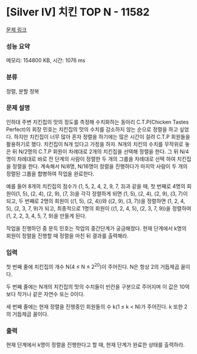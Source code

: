 # [Silver IV] 치킨 TOP N - 11582 

[문제 링크](https://www.acmicpc.net/problem/11582) 

### 성능 요약

메모리: 154800 KB, 시간: 1076 ms

### 분류

정렬, 분할 정복

### 문제 설명

<p>인하대 주변 치킨칩의 맛의 정도를 측정해 수치화하는 동아리 C.T.P(Chicken Tastes Perfect)의 회장 민호는 치킨집의 맛의 수치를 감소하지 않는 순으로 정렬을 하고 싶었다. 하지만 치킨집이 너무 많아 혼자 정렬을 하기에는 많은 시간이 걸려 C.T.P 회원들을 활용하기로 했다. 치킨집이 N개 있다고 가정을 하자. N개의 치킨의 수치를 무작위로 놓은 뒤 N/2명의 C.T.P 회원이 차례대로 2개의 치킨집을 선택해  정렬을 한다. 그 뒤 N/4명이 차례대로 바로 전 단계의 사람이 정렬한 두 개의 그룹을 차례대로 선택 하여 치킨집을 정렬을 한다. 계속해서 N/8명, N/16명이 정렬을 진행하다가 마지막 사람이 두 개의 정렬된 그룹을 합병하여 작업을 완료한다.</p>

<p>예를 들어 8개의 치킨집의 점수가 (1, 5, 2, 4, 2, 9, 7, 3)과 같을 때, 첫 번째로 4명의 회원이(1, 5), (2, 4), (2, 9), (7, 3)을 각각 정렬하게 되면 (1, 5), (2, 4), (2, 9), (3, 7)이 되고, 두 번째로 2명의 회원이 ((1, 5), (2, 4))와 ((2, 9), (3, 7))을 정렬하면 (1, 2, 4, 5), (2, 3, 7, 9)가 되고, 최종적으로 1명의 회원이 ((1, 2, 4, 5), (2, 3, 7, 9))을 정렬하여 (1, 2, 2, 3, 4, 5, 7, 9)을 만들게 된다.</p>

<p>작업을 진행하던 중 문득 민호는 작업의 중간단계가 궁금해졌다. 현재 단계에서 k명의 회원이 정렬을 진행할 때 정렬을 마친 뒤 결과를 출력해라.</p>

### 입력 

 <p>첫 번째 줄에 치킨집의 개수 N(4 ≤ N ≤ 2<sup>20</sup>)이 주어진다. N은 항상 2의 거듭제곱 꼴이다.</p>

<p>두 번째 줄에는 N개의 치킨집의 맛의 수치들이 빈칸을 구분으로 주어지며 이 값은 10억보다 작거나 같은 자연수 또는 0이다.</p>

<p>세 번째 줄에는 현재 정렬을 진행중인 회원들의 수 k(1 ≤ k < N)가 주어진다. k 또한 2의 거듭제곱 꼴이다.</p>

### 출력 

 <p>현재 단계에서 k명이 정렬을 진행한다고 할 때, 현재 단계가 완료한 상태를 출력하라.</p>

